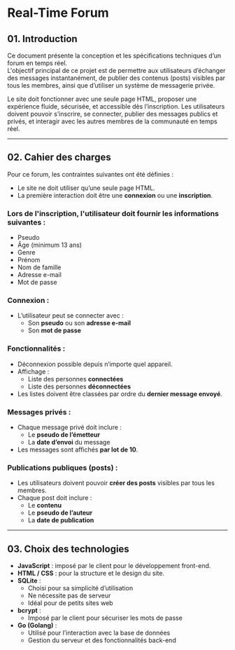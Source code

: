 # Real-Time Forum

## 01. Introduction

Ce document présente la conception et les spécifications techniques d’un forum en temps réel.  
L'objectif principal de ce projet est de permettre aux utilisateurs d’échanger des messages instantanément, de publier des contenus (posts) visibles par tous les membres, ainsi que d’utiliser un système de messagerie privée.  

Le site doit fonctionner avec une seule page HTML, proposer une expérience fluide, sécurisée, et accessible dès l’inscription. Les utilisateurs doivent pouvoir s’inscrire, se connecter, publier des messages publics et privés, et interagir avec les autres membres de la communauté en temps réel.

---

## 02. Cahier des charges

Pour ce forum, les contraintes suivantes ont été définies :

- Le site ne doit utiliser qu’une seule page HTML.
- La première interaction doit être une **connexion** ou une **inscription**.

### Lors de l'inscription, l'utilisateur doit fournir les informations suivantes :
- Pseudo
- Âge (minimum 13 ans)
- Genre
- Prénom
- Nom de famille
- Adresse e-mail
- Mot de passe

### Connexion :
- L’utilisateur peut se connecter avec :
  - Son **pseudo** ou son **adresse e-mail**
  - Son **mot de passe**

### Fonctionnalités :
- Déconnexion possible depuis n’importe quel appareil.
- Affichage :
  - Liste des personnes **connectées**
  - Liste des personnes **déconnectées**
- Les listes doivent être classées par ordre du **dernier message envoyé**.

### Messages privés :
- Chaque message privé doit inclure :
  - Le **pseudo de l’émetteur**
  - La **date d’envoi** du message
- Les messages sont affichés **par lot de 10**.

### Publications publiques (posts) :
- Les utilisateurs doivent pouvoir **créer des posts** visibles par tous les membres.
- Chaque post doit inclure :
  - Le **contenu**
  - Le **pseudo de l’auteur**
  - La **date de publication**

---

## 03. Choix des technologies

- **JavaScript** : imposé par le client pour le développement front-end.
- **HTML / CSS** : pour la structure et le design du site.
- **SQLite** :
  - Choisi pour sa simplicité d’utilisation
  - Ne nécessite pas de serveur
  - Idéal pour de petits sites web
- **bcrypt** :
  - Imposé par le client pour sécuriser les mots de passe
- **Go (Golang)** :
  - Utilisé pour l’interaction avec la base de données
  - Gestion du serveur et des fonctionnalités back-end
